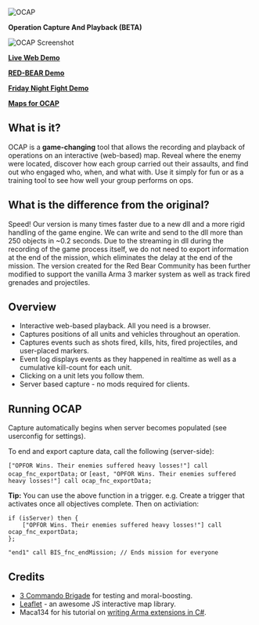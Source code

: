 ![OCAP](https://i.imgur.com/4Z16B8J.png)

**Operation Capture And Playback (BETA)**

![OCAP Screenshot](https://i.imgur.com/WznMPFP.png)

**[Live Web Demo](http://www.3commandobrigade.com:8080/ocap-demo/)**

**[RED-BEAR Demo](http://ocap.red-bear.ru/)**

**[Friday Night Fight Demo](http://aar.fridaynightfight.org/)**

**[Maps for OCAP](https://drive.google.com/drive/folders/1qtT0Fr4Dfwd48ihZNc8YN-xgxHchKoiu)**

## What is it?
OCAP is a **game-changing** tool that allows the recording and playback of operations on an interactive (web-based) map.
Reveal where the enemy were located, discover how each group carried out their assaults, and find out who engaged who, when, and what with.
Use it simply for fun or as a training tool to see how well your group performs on ops.

## What is the difference from the original?
Speed! Our version is many times faster due to a new dll and a more rigid handling of the game engine. We can write and send to the dll more than 250 objects in ~0.2 seconds. Due to the streaming in dll during the recording of the game process itself, we do not need to export information at the end of the mission, which eliminates the delay at the end of the mission.
The version created for the Red Bear Community has been further modified to support the vanilla Arma 3 marker system as well as track fired grenades and projectiles.

## Overview

* Interactive web-based playback. All you need is a browser.
* Captures positions of all units and vehicles throughout an operation.
* Captures events such as shots fired, kills, hits, fired projectiles, and user-placed markers.
* Event log displays events as they happened in realtime as well as a cumulative kill-count for each unit.
* Clicking on a unit lets you follow them.
* Server based capture - no mods required for clients.

## Running OCAP
Capture automatically begins when server becomes populated (see userconfig for settings).

To end and export capture data, call the following (server-side):

`["OPFOR Wins. Their enemies suffered heavy losses!"] call ocap_fnc_exportData;`
or
`[east, "OPFOR Wins. Their enemies suffered heavy losses!"] call ocap_fnc_exportData;`

**Tip:** You can use the above function in a trigger.
e.g. Create a trigger that activates once all objectives complete. Then on activiation:
```
if (isServer) then {
    ["OPFOR Wins. Their enemies suffered heavy losses!"] call ocap_fnc_exportData;
};

"end1" call BIS_fnc_endMission; // Ends mission for everyone
```


## Credits

* [3 Commando Brigade](http://www.3commandobrigade.com/) for testing and moral-boosting.
* [Leaflet](http://leafletjs.com/) - an awesome JS interactive map library.
* Maca134 for his tutorial on [writing Arma extensions in C#](http://maca134.co.uk/tutorial/write-an-arma-extension-in-c-sharp-dot-net/).
